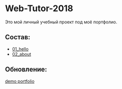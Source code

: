 # Web-Tutor-2018

Это мой личный учебный проект под моё портфолио.

## Состав:

* [01_hello](https://github.com/Vitaly2016A-s/Web-Tutor-2018/tree/master/simple/src/01-hello) 
* [02_about](https://github.com/Vitaly2016A-s/Web-Tutor-2018/tree/master/simple/src/02-about)

## Обновление:

[demo portfolio](https://github.com/Vitaly2016A-s/Web-Tutor-2018/tree/master/portfolio/src)